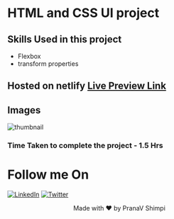 # HTML and CSS UI project

## Skills Used in this project
- Flexbox
- transform properties


## Hosted on netlify [Live Preview Link](https://ps-css-project-5.netlify.app)

## Images
![thumbnail](https://user-images.githubusercontent.com/40532644/187015340-88d38294-4293-4c97-8936-5df3cc949dd8.png)


### Time Taken to complete the project - 1.5 Hrs

# Follow me On
[![LinkedIn](https://img.shields.io/static/v1.svg?label=connect&message=@PranaVShimpi&color=grey&logo=linkedin&style=flat&logoColor=white&colorA=blue)](https://www.linkedin.com/in/pranav-shimpi/) 
[![Twitter](https://img.shields.io/static/v1.svg?label=connect&message=@PranaVShimpi&color=grey&logo=twitter&style=flat&logoColor=white&colorA=blue)](https://twitter.com/pranaavshimpi)




<p align="center">
 Made with ❤️ by  PranaV Shimpi
</p>
